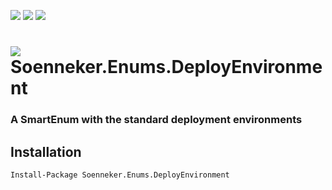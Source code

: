 [![](https://img.shields.io/nuget/v/Soenneker.Enums.DeployEnvironment.svg?style=for-the-badge)](https://www.nuget.org/packages/Soenneker.Enums.DeployEnvironment/)
[![](https://img.shields.io/github/actions/workflow/status/soenneker/soenneker.enums.deployenvironment/publish.yml?style=for-the-badge)](https://github.com/soenneker/soenneker.enums.deployenvironment/actions/workflows/publish.yml)
[![](https://img.shields.io/nuget/dt/Soenneker.Enums.DeployEnvironment.svg?style=for-the-badge)](https://www.nuget.org/packages/Soenneker.Enums.DeployEnvironment/)

# ![](https://user-images.githubusercontent.com/4441470/224455560-91ed3ee7-f510-4041-a8d2-3fc093025112.png) Soenneker.Enums.DeployEnvironment
### A SmartEnum with the standard deployment environments

## Installation

```
Install-Package Soenneker.Enums.DeployEnvironment
```
